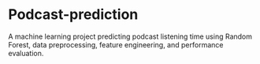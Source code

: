 # Podcast-prediction
A machine learning project predicting podcast listening time using Random Forest, data preprocessing, feature engineering, and performance evaluation.
